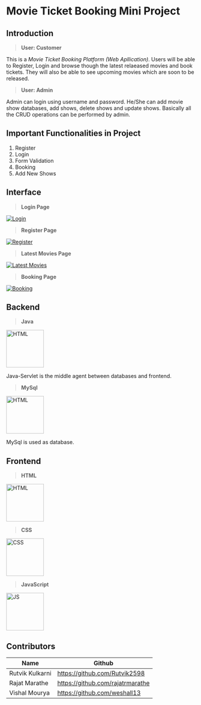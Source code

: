 # Movie Ticket Booking Mini Project

## Introduction
> **User: Customer**

This is a *Movie Ticket Booking Platform (Web Apllication)*. Users will be able to Register, Login and browse though the latest relaeased movies and book tickets. They will also be able to see upcoming movies which are soon to be released.

> **User: Admin** 

Admin can login using username and password. He/She can add movie show databases, add shows, delete shows and update shows. Basically all the CRUD operations can be performed by admin.



## Important Functionalities in Project
1. Register
1. Login
1. Form Validation
1. Booking
1. Add New Shows

## Interface

> **Login Page**

[<img src="https://firebasestorage.googleapis.com/v0/b/tixflix-18877.appspot.com/o/login.png?alt=media&token=831c4df3-3495-434f-bd1b-362f8cb3e399" alt="Login" />](https://console.firebase.google.com)

> **Register Page**

[<img src="https://firebasestorage.googleapis.com/v0/b/tixflix-18877.appspot.com/o/register.png?alt=media&token=1ddced00-830a-44c0-a901-3380bca23e7b" alt="Register" />](https://console.firebase.google.com)

> **Latest Movies Page**

[<img src="https://firebasestorage.googleapis.com/v0/b/tixflix-18877.appspot.com/o/latestmovies.png?alt=media&token=0b065382-9fa2-4e2a-8b33-a5391ccef3af" alt="Latest Movies" />](https://console.firebase.google.com)

> **Booking Page**

[<img src="https://firebasestorage.googleapis.com/v0/b/tixflix-18877.appspot.com/o/booking.png?alt=media&token=6c69a3fe-9120-45eb-9344-16573c1f3bba" alt="Booking" />](https://console.firebase.google.com)


## Backend
> **Java**

[<img src="https://cdn.worldvectorlogo.com/logos/java-4.svg" alt="HTML" width="100px;" />](https://worldvectorlogo.com/logo/java-4)

Java-Servlet is the middle agent between databases and frontend.

> **MySql**

[<img src="https://cdn.worldvectorlogo.com/logos/mysql.svg" alt="HTML" width="100px;" />](https://worldvectorlogo.com/logo/mysql)

MySql is used as database.

## Frontend
> **HTML**

[<img src="https://cdn.worldvectorlogo.com/logos/html5.svg" alt="HTML" width="100px;" />](https://worldvectorlogo.com/logo/html5)

> **CSS**

[<img src="https://cdn.worldvectorlogo.com/logos/css-5.svg" alt="CSS" width="100px;" />](https://worldvectorlogo.com/logo/css-5)

> **JavaScript**

[<img src="https://cdn.worldvectorlogo.com/logos/javascript.svg" alt="JS" width="100px;" />](https://worldvectorlogo.com/logo/javascript)


## Contributors

| Name | Github |
| ----- | ------ |
| Rutvik Kulkarni | https://github.com/Rutvik2598 | 
| Rajat Marathe | https://github.com/rajatrmarathe |
| Vishal Mourya | https://github.com/weshall13 |

